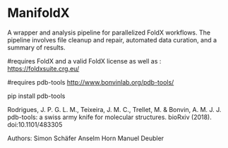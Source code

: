 # ManifoldX
A wrapper and analysis pipeline for parallelized FoldX workflows. The pipeline involves file cleanup and repair, automated data curation, and a summary of results.



#requires FoldX and a valid FoldX license as well as :
https://foldxsuite.crg.eu/

#requires pdb-tools
http://www.bonvinlab.org/pdb-tools/

pip install pdb-tools

Rodrigues, J. P. G. L. M., Teixeira, J. M. C., Trellet, M. & Bonvin, A. M. J. J.
pdb-tools: a swiss army knife for molecular structures. bioRxiv (2018).
doi:10.1101/483305

Authors:
Simon Schäfer
Anselm Horn
Manuel Deubler
